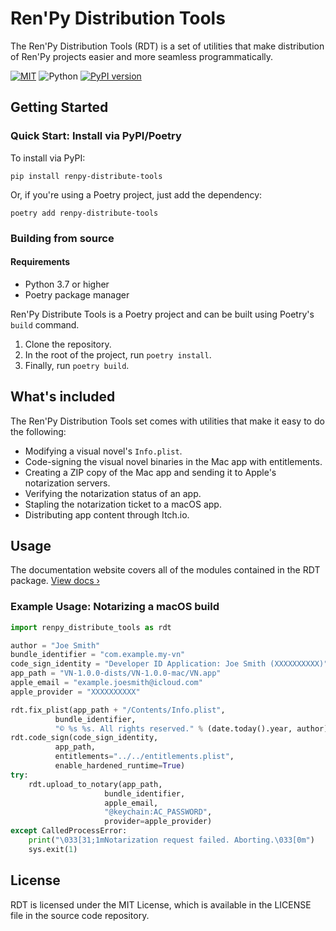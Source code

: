 # Ren'Py Distribution Tools

The Ren'Py Distribution Tools (RDT) is a set of utilities that make distribution of Ren'Py projects easier and more seamless programmatically.

[![MIT](https://img.shields.io/github/license/unscriptedvn/rdt)](LICENSE.txt)
![Python](https://img.shields.io/badge/python-3.7+-blue.svg)
[![PyPI version](https://badge.fury.io/py/renpy-distribute-tools.svg)](https://pypi.org/project/renpy-distribute-tools)

## Getting Started

### Quick Start: Install via PyPI/Poetry

To install via PyPI:

```
pip install renpy-distribute-tools
```

Or, if you're using a Poetry project, just add the dependency:

```
poetry add renpy-distribute-tools
```

### Building from source

#### Requirements

- Python 3.7 or higher
- Poetry package manager

Ren'Py Distribute Tools is a Poetry project and can be built using Poetry's `build` command.

1. Clone the repository.
2. In the root of the project, run `poetry install`.
3. Finally, run `poetry build`.

## What's included

The Ren'Py Distribution Tools set comes with utilities that make it easy to do the following:

- Modifying a visual novel's `Info.plist`.
- Code-signing the visual novel binaries in the Mac app with entitlements.
- Creating a ZIP copy of the Mac app and sending it to Apple's notarization servers.
- Verifying the notarization status of an app.
- Stapling the notarization ticket to a macOS app.
- Distributing app content through Itch.io.

## Usage

The documentation website covers all of the modules contained in the RDT package. [View docs &rsaquo;](https://unscriptedvn.github.io/rdt/)

### Example Usage: Notarizing a macOS build

```py
import renpy_distribute_tools as rdt

author = "Joe Smith"
bundle_identifier = "com.example.my-vn"
code_sign_identity = "Developer ID Application: Joe Smith (XXXXXXXXXX)"
app_path = "VN-1.0.0-dists/VN-1.0.0-mac/VN.app"
apple_email = "example.joesmith@icloud.com"
apple_provider = "XXXXXXXXXX"

rdt.fix_plist(app_path + "/Contents/Info.plist",
          bundle_identifier,
          "© %s %s. All rights reserved." % (date.today().year, author))
rdt.code_sign(code_sign_identity,
          app_path,
          entitlements="../../entitlements.plist",
          enable_hardened_runtime=True)
try:
    rdt.upload_to_notary(app_path,
                     bundle_identifier,
                     apple_email,
                     "@keychain:AC_PASSWORD",
                     provider=apple_provider)
except CalledProcessError:
    print("\033[31;1mNotarization request failed. Aborting.\033[0m")
    sys.exit(1)
```

## License

RDT is licensed under the MIT License, which is available in the LICENSE file in the source code repository.
